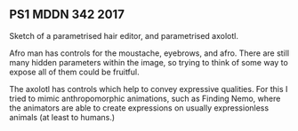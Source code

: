 ## PS1 MDDN 342 2017

Sketch of a parametrised hair editor, and parametrised axolotl.

Afro man has controls for the moustache, eyebrows, and afro. There are still many hidden parameters within the image, so trying to think of some way to expose all of them could be fruitful.

The axolotl has controls which help to convey expressive qualities. For this I tried to mimic anthropomorphic animations, such as Finding Nemo, where the animators are able to create expressions on usually expressionless animals (at least to humans.)
